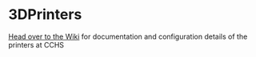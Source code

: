 # 3DPrinters

[Head over to the Wiki](https://github.com/CCHS-Melbourne/3DPrinters/wiki) for documentation and configuration details of the printers at CCHS
